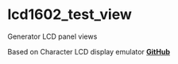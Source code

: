 # lcd1602_test_view
Generator LCD panel views

Based on Character LCD display emulator [**GitHub**](https://github.com/jazz-soft/char-lcd)
